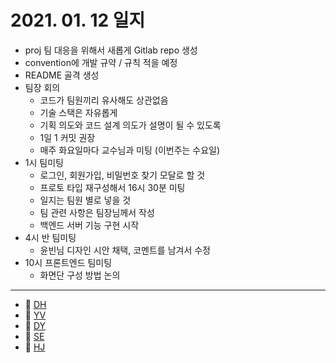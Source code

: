 # 2021. 01. 12 일지

- proj 팀 대응을 위해서 새롭게 Gitlab repo 생성
- convention에 개발 규약 / 규칙 적을 예정
- README 골격 생성
- 팀장 회의
    - 코드가 팀원끼리 유사해도 상관없음
    - 기술 스택은 자유롭게
    - 기획 의도와 코드 설계 의도가 설명이 될 수 있도록
    - 1일 1 커밋 권장
    - 매주 화요일마다 교수님과 미팅 (이번주는 수요일)
- 1시 팀미팅
    - 로그인, 회원가입, 비밀번호 찾기 모달로 할 것
    - 프로토 타입 재구성해서 16시 30분 미팅
    - 일지는 팀원 별로 넣을 것
    - 팀 관련 사항은 팀장님께서 작성
    - 백엔드 서버 기능 구현 시작
- 4시 반 팀미팅
    - 윤빈님 디자인 시안 채택, 코멘트를 남겨서 수정
- 10시 프론트엔드 팀미팅
    - 화면단 구성 방법 논의
---
* 🍟 [DH](./DH/20210112.md)
* 🍔 [YV](./YV/20210112.md)
* 🌭 [DY](./DY/20210112.md)
* 🍳 [SE](./SE/20210112.md)
* 🧀 [HJ](./HJ/20210112.md)


